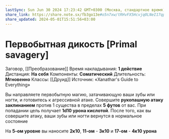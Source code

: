```yaml
---
lastSync: Sun Jun 30 2024 17:23:42 GMT+0300 (Москва, стандартное время)
share_link: https://share.note.sx/fb3go13e#o5n7xw/tRHvFX5Hcvjq0LNeI17qpeqdT643Eg8E0nJg
share_updated: 2024-05-01T15:51:56+03:00
---
```

# Первобытная дикость [Primal savagery]
Заговор, [[Преобразование]]
Время накладывания: **1 действие**
Дистанция: **На себя**
Компоненты: **Соматический**
Длительность: **Мгновенно**
Классы: [[Друид]]
Источник: «Xanathar's Guide to Everything»

Вы направляете первобытную магию, затачивающую ваши зубы или ногти, и готовитесь к агрессивной атаке. Совершите **рукопашную атаку заклинанием** против 1 существа в пределах **5 футов** от вас. При попадании цель получает **1d10 урона кислотой**. После того, как вы совершите атаку, ваши зубы или ногти вернутся в нормальное состояние
  
На **5-ом уровне** вы наносите **2к10**, **11-ом** - **3к10** и **17-ом** - **4к10 урона**